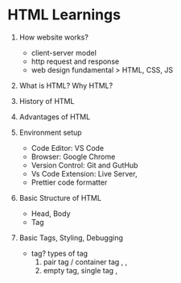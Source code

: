 # HTML Learnings

1. How website works?

   - client-server model
   - http request and response
   - web design fundamental > HTML, CSS, JS

2. What is HTML? Why HTML?
3. History of HTML
4. Advantages of HTML
5. Environment setup

   - Code Editor: VS Code
   - Browser: Google Chrome
   - Version Control: Git and GutHub
   - Vs Code Extension: Live Server,
   - Prettier code formatter

6. Basic Structure of HTML
   - Head, Body
   - Tag <html></html>
7. Basic Tags, Styling, Debugging
   - tag? types of tag
     1. pair tag / container tag <html></html>, <head></head>, <body></body>
     2. empty tag, single tag <meta tag>, <title tag>, <br tag>
   - attribute: attribute use is in a tag.
   - element, content- debugging
   - HTML Validation check: (https://validator.w3.org/#validate_by_upload)
   - comment
8. Heading, Paragraph, Line breaks, horizontal rule
9. Semantic HTML Vs Non-Semantic HTML
   - Semantic tag: header, footer, main, form, table
   - Non-semantic tag: div, span
10. Text formatting tags
11. List tag:

- ol (Order list)
- ul (Un order list)
- dl (defination list)
  : dl, dt, dd
- Nasted list
  \*\*\*\* list tag have some attribute
  1. type="" {square, circle,}
  2. Start=""
  3. reversed

12. Link and Navigation

- absolut link vs relative link
  . Absulut link: <a target="_blank" href="url">Text</a>
  . Relative link:  
   <a href="Home">Text</a>
  <a href="About">Text</a>
  <a href="Contact">Text</a>
- a tag, attribute: href, target, title

13. Table
14. Form
15. Deploy

## Full form:

    HTML = HTML stands for Hyper Text Markup Language
    CSS = CSS stands for Cascading Style Sheets
    JS = JavaScript (JavaScript Can Change HTML Content)

https://www.finnair.com/
